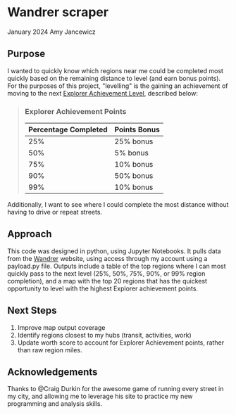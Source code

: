 # Wandrer scraper

January 2024
Amy Jancewicz

## Purpose
I wanted to quickly know which regions near me could be completed most quickly based on the remaining distance to level (and earn bonus points). For the purposes of this project, "levelling" is the gaining an achievement of moving to the next [Explorer Achievement Level](https://wandrer.earth/faq#:~:text=Explorer%20Achievement%20Points%20Bonuses%20are,double%20points%20for%20those%20miles.), described below:

> ### Explorer Achievement Points
> Percentage Completed | Points Bonus
> -|-
> 25% | 25% bonus
> 50% | 5% bonus
> 75% | 10% bonus
> 90% | 50% bonus
> 99% | 10% bonus

Additionally, I want to see where I could complete the most distance without having to drive or repeat streets.

## Approach
This code was designed in python, using Jupyter Notebooks. It pulls data from the [Wandrer](wandrer.earth) website, using access through my account using a payload.py file. Outputs include a table of the top regions where I can most quickly pass to the next level (25%, 50%, 75%, 90%, or 99% region completion), and a map with the top 20 regions that has the quickest opportunity to level with the highest Explorer achievement points.

## Next Steps
1. Improve map output coverage
2. Identify regions closest to my hubs (transit, activities, work)
3. Update worth score to account for Explorer Achievement points, rather than raw region miles.

## Acknowledgements
Thanks to @Craig Durkin for the awesome game of running every street in my city, and allowing me to leverage his site to practice my new programming and analysis skills.
